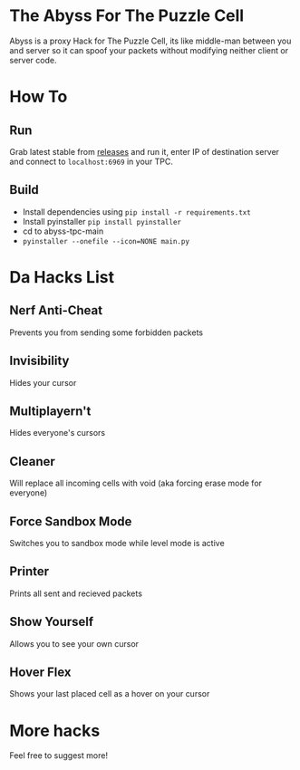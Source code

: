 # The Abyss For The Puzzle Cell
Abyss is a proxy Hack for The Puzzle Cell, its like middle-man between you and server so it can spoof your packets without modifying neither client or server code.

# How To
## Run
Grab latest stable from [releases](https://github.com/milena-kos/abyss-tpc/releases/) and run it, enter IP of destination server and connect to `localhost:6969` in your TPC.

## Build
- Install dependencies using `pip install -r requirements.txt`
- Install pyinstaller `pip install pyinstaller`
- cd to abyss-tpc-main
- `pyinstaller --onefile --icon=NONE main.py`

# Da Hacks List

## Nerf Anti-Cheat
Prevents you from sending some forbidden packets

## Invisibility
Hides your cursor

## Multiplayern't
Hides everyone's cursors

## Cleaner
Will replace all incoming cells with void (aka forcing erase mode for everyone)

## Force Sandbox Mode
Switches you to sandbox mode while level mode is active

## Printer
Prints all sent and recieved packets

## Show Yourself
Allows you to see your own cursor

## Hover Flex
Shows your last placed cell as a hover on your cursor

# More hacks
Feel free to suggest more!

